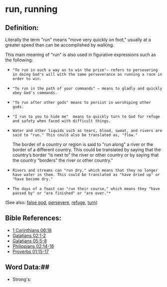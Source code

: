 # run, running #

## Definition: ##

Literally the term "run" means "move very quickly on foot," usually at a greater speed than can be accomplished by walking.

This main meaning of "run" is also used in figurative expressions such as the following:
*     "To run in such a way as to win the prize"– refers to persevering in doing God's will with the same perseverance as running a race in order to win.
*     "To run in the path of your commands" – means to gladly and quickly obey God's commands.
*     "To run after other gods" means to persist in worshiping other gods.
*     "I run to you to hide me"  means to quickly turn to God for refuge and safety when faced with difficult things.
*     Water and other liquids such as tears, blood, sweat, and rivers are said to "run." This could also be translated as, "flow."
    The border of a country or region is said to "run along" a river or the border of a different country. This could be translated by saying that the country’s border “is next to” the river or other country or by saying that the country “borders” the river or other country."
*     Rivers and streams can "run dry," which means that they no longer have water in them. This could be translated as "have dried up" or "have become dry."
*     The days of a feast can "run their course," which means they "have passed by" or "are finished" or "are over."*

(See also: [false god](../kt/falsegod.md), [persevere](../other/perseverance.md), [refuge](../kt/refuge.md), [turn](../kt/turn.md))

## Bible References: ##

* [1 Corinthians 06:18](rc://en/tn/help/1co/06/18)
* [Galatians 02:1-2](rc://en/tn/help/gal/02/01)
* [Galatians 05:5-8](rc://en/tn/help/gal/05/05)
* [Philippians 02:14-16](rc://en/tn/help/php/02/14)
* [Proverbs 01:15-17](rc://en/tn/help/pro/01/15)

## Word Data:##

* Strong's: 

